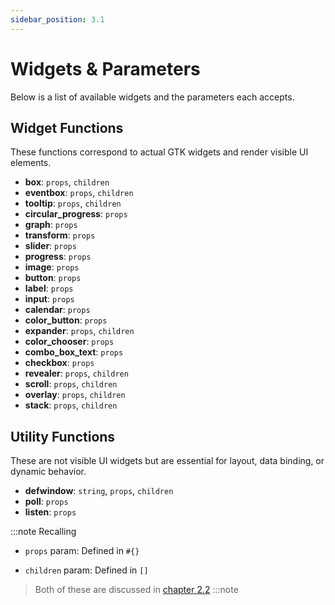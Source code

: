 ```yaml
---
sidebar_position: 3.1
---
```


# Widgets & Parameters

Below is a list of available widgets and the parameters each accepts.

## Widget Functions

These functions correspond to actual GTK widgets and render visible UI elements.

- **box**: `props`, `children`
- **eventbox**: `props`, `children`
- **tooltip**: `props`, `children`
- **circular_progress**: `props`
- **graph**: `props`
- **transform**: `props`
- **slider**: `props`
- **progress**: `props`
- **image**: `props`
- **button**: `props`
- **label**: `props`
- **input**: `props`
- **calendar**: `props`
- **color_button**: `props`
- **expander**: `props`, `children`
- **color_chooser**: `props`
- **combo_box_text**: `props`
- **checkbox**: `props`
- **revealer**: `props`, `children`
- **scroll**: `props`, `children`
- **overlay**: `props`, `children`
- **stack**: `props`, `children`

## Utility Functions

These are not visible UI widgets but are essential for layout, data binding, or dynamic behavior.

- **defwindow**: `string`, `props`, `children`
- **poll**: `props`
- **listen**: `props`

:::note Recalling

- `props` param: Defined in `#{}`

- `children` param: Defined in `[]`

> Both of these are discussed in [chapter 2.2](/docs/config_and_syntax/config_fundamentals.md)
> :::note
